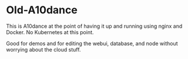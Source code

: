 # Old-A10dance
This is A10dance at the point of having it up and running using nginx and Docker.
No Kubernetes at this point. 

Good for demos and for editing the webui, database, and node without worrying about the cloud stuff.
